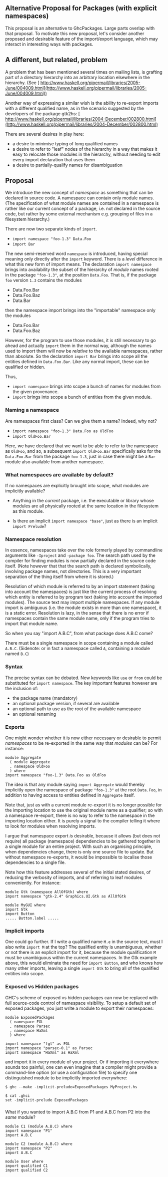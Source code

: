 


## Alternative Proposal for Packages (with explicit namespaces)



This proposal is an alternative to GhcPackages.  Large parts overlap with that
proposal.  To motivate this new proposal, let's consider another
proposed and desirable feature of the import/export language, which may
interact in interesting ways with packages.


## A different, but related, problem



A problem that has been mentioned several times on mailing lists, is
grafting part of a directory hierarchy into an arbitrary location
elsewhere in the hierarchy.
(See [
http://www.haskell.org/pipermail/libraries/2005-June/004009.html](http://www.haskell.org/pipermail/libraries/2005-June/004009.html))



Another way of expressing a similar wish is the ability to re-export
imports with a different qualified name, as in the scenario suggested by
the developers of the package gtk2hs:
[
http://www.haskell.org/pipermail/libraries/2004-December/002800.html](http://www.haskell.org/pipermail/libraries/2004-December/002800.html)



There are several desires in play here:


- a desire to minimise typing of long qualified names
- a desire to refer to "leaf" nodes of the hierarchy in a way that makes it easy to relocate those modules in the hierarchy, without needing to edit every import declaration that uses them
- a desire to partially-qualify names for disambiguation

## Proposal



We introduce the new concept of *namespace* as something that can be
declared in source code.  A namespace can contain only module names.
(The specification of what module names are contained in a namespace is
rather like our current concept of a package, i.e. not declared in the
source code, but rather by some external mechanism e.g. grouping of
files in a filesystem hierarchy.)



There are now two separate kinds of `import`.


- `import namespace "foo-1.3" Data.Foo`
- `import Bar`


The new semi-reserved word `namespace` is introduced, having special
meaning only directly after the `import` keyword.  There is a
*level* difference in what this new form of import means.  The
declaration `import namespace` brings into availability the subset of
the hierarchy of *module* names rooted in the package `"foo-1.3"`,
at the position `Data.Foo`.  That is, if the package `foo`
version `1.3` contains the modules


- Data.Foo.Bar
- Data.Foo.Baz
- Data.Bar


then the namespace import brings into the "importable" namespace only
the modules


- Data.Foo.Bar
- Data.Foo.Baz


However, for the program to use those modules, it is still necessary to
go ahead and actually `import` them in the normal way, although the
names used to import them will now be *relative* to the available
namespaces, rather than absolute.  So the declaration `import Bar`
brings into scope all the entities defined in `Data.Foo.Bar`.  Like
any normal import, these can be qualified or hidden.



Thus,


- `import namespace` brings into scope a bunch of names for modules
  from the given provenance.
- `import` brings into scope a bunch of entities from the given
  module.

### Naming a namespace



Are namespaces first class?  Can we give them a name?  Indeed, why not?


- `import namespace "foo-1.3" Data.Foo as OldFoo`
- `import OldFoo.Bar`


Here, we have declared that we want to be able to refer to the namespace
as `OldFoo`, and so, a subsequent `import OldFoo.Bar`
specifically asks for the `Data.Foo.Bar` from the package
`foo-1.3`, just in case there might be a `Bar` module also
available from another namespace.


### What namespaces are available by default?



If no namespaces are explicitly brought into scope, what modules are
implicitly available?


- Anything in the *current* package, i.e. the executable or library
  whose modules are all physically rooted at the same location in the
  filesystem as this module.

- Is there an implicit `import namespace "base"`, just as there is an
  implicit `import Prelude`?

### Namespace resolution



In essence, namespaces take over the role formerly played by commandline
arguments like `-Iproject` and `-package foo`.  The search path
used by the compiler for finding modules is now partially declared in
the source code itself.  (Note however that that the search path is
declared symbolically, involving package names, not directories.  This is a very important
separation of the thing itself from where it is stored.)



Resolution of which module is referred to by an import statement (taking
into account the namespaces) is just like the current process of
resolving which entity is referred to by program text (taking into
account the imported modules).  The source text may import multiple
namespaces.  If any module import is ambiguous (i.e. the module exists
in more than one namespace), it is a static error.  Resolution is lazy,
in the sense that there is no error if namespaces contain the same
module name, only if the program tries to import that module name.



So when you say "import A.B.C", from what package does A.B.C come?



There must be a single namespace in scope containing a module called
`A.B.C`.  (Sidenote: or in fact a namespace called `A`, containing a module
named `B.C`)


### Syntax



The precise syntax can be debated.  New keywords like `use` or
`from` could be substituted for `import namespace`.  The key
important features however are the inclusion of:


- the package name (mandatory)
- an optional package version, if several are available
- an optional path to use as the root of the available namespace
- an optional renaming

### Exports



One might wonder whether it is now either necessary or desirable to
permit *namespaces* to be re-exported in the same way that *modules*
can be?  For instance:


```wiki
module Aggregate
  ( module Aggregate
  , namespace OldFoo
  ) where
import namespace "foo-1.3" Data.Foo as OldFoo
```


The idea is that any module saying `import Aggregate` would thereby
implicitly open the namespace of package `"foo-1.3"` at the root
`Data.Foo`, in addition to having access to entities defined in
`Aggregate` itself.



Note that, just as with a current module re-export it is no longer
possible for the importing location to use the original module name as a
qualifier; so with a namespace re-export, there is no way to refer to
the namespace in the importing location either.  It is purely a signal
to the compiler telling it where to look for modules when resolving
imports.



I argue that namespace export *is* desirable, because it allows (but
does not require) all package (namespace) dependencies to be gathered
together in a single module for an entire project.  With such an
organising principle, when dependencies change, there is only one source
file to update.  But without namespace re-exports, it would be
impossible to localise those dependencies to a single file.



Note how this feature addresses several of the initial stated desires,
of reducing the verbosity of imports, and of referring to leaf modules
conveniently.  For instance:


```wiki
module Gtk (namespace AllOfGtk) where
import namespace "gtk-2.4" Graphics.UI.Gtk as AllOfGtk

module MyGUI where
import Gtk
import Button
..... Button.label .....
```

### Implicit imports



One could go further.  If I write a qualified name `M.e` in the
source text, must I also write `import M` at the top?  The qualified
entity is unambiguous, whether or not there is an explicit import for
it, because the module qualification `M` must be unambiguous within
the current namespaces.  In the Gtk example above, this would eliminate
the need for `import Button`, and who knows how many other imports,
leaving a single `import Gtk` to bring all of the qualified entities
into scope.


### Exposed vs Hidden packages



GHC's scheme of exposed vs hidden packages can now be replaced with full
source-code control of namespace visibility.  To setup a default set of
exposed packages, you just write a module to export their namespaces:


```wiki
module ExposedPackages
  ( namespace FGL
  , namespace Parsec
  , namespace HaXml
  ) where

import namespace "fgl" as FGL
import namespace "parsec-0.1" as Parsec
import namespace "HaXml" as HaXml
```


and import it in every module of your project.  Or if importing it
everywhere sounds too painful, one can even imagine that a compiler
might provide a command-line option (or use a configuration file) to
specify one distinguished module to be implicitly imported everywhere:


```wiki
$ ghc --make -implicit-prelude=ExposedPackages MyProject.hs

$ cat .ghci
set -implicit-prelude ExposedPackages
```

###
What if you wanted to import A.B.C from P1 and A.B.C from P2 into the *same* module?


```wiki
module C1 (module A.B.C) where
import namespace "P1"
import A.B.C

module C2 (module A.B.C) where
import namespace "P2"
import A.B.C

module User where
import qualified C1
import qualified C2
```